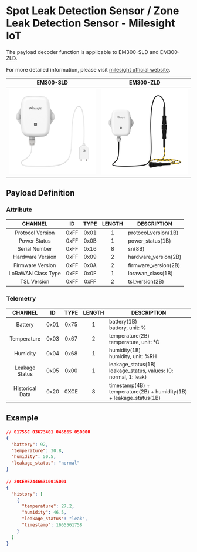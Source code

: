 # Spot Leak Detection Sensor / Zone Leak Detection Sensor - Milesight IoT

The payload decoder function is applicable to EM300-SLD and EM300-ZLD.

For more detailed information, please visit [milesight official website](https://www.milesight-iot.com).

|          EM300-SLD          |          EM300-ZLD          |
| :-------------------------: | :-------------------------: |
| ![EM300-SLD](EM300-SLD.png) | ![EM300-ZLD](EM300-ZLD.png) |

## Payload Definition

### Attribute

|      CHANNEL       |  ID  | TYPE | LENGTH | DESCRIPTION          |
| :----------------: | :--: | :--: | :----: | -------------------- |
|  Protocol Version  | 0xFF | 0x01 |   1    | protocol_version(1B) |
|    Power Status    | 0xFF | 0x0B |   1    | power_status(1B)     |
|   Serial Number    | 0xFF | 0x16 |   8    | sn(8B)               |
|  Hardware Version  | 0xFF | 0x09 |   2    | hardware_version(2B) |
|  Firmware Version  | 0xFF | 0x0A |   2    | firmware_version(2B) |
| LoRaWAN Class Type | 0xFF | 0x0F |   1    | lorawan_class(1B)    |
|    TSL Version     | 0xFF | 0xFF |   2    | tsl_version(2B)      |

### Telemetry

|     CHANNEL     |  ID  | TYPE | LENGTH | DESCRIPTION                                                          |
| :-------------: | :--: | :--: | :----: | -------------------------------------------------------------------- |
|     Battery     | 0x01 | 0x75 |   1    | battery(1B)<br />battery, unit: %                                    |
|   Temperature   | 0x03 | 0x67 |   2    | temperature(2B)<br />temperature, unit: ℃                            |
|    Humidity     | 0x04 | 0x68 |   1    | humidity(1B)<br />humidity, unit: %RH                                |
| Leakage Status  | 0x05 | 0x00 |   1    | leakage_status(1B)<br />leakage_status, values: (0: normal, 1: leak) |
| Historical Data | 0x20 | 0XCE |   8    | timestamp(4B) + temperature(2B) + humidity(1B) + leakage_status(1B)  |

## Example

```json
// 01755C 03673401 046865 050000
{
  "battery": 92,
  "temperature": 30.8,
  "humidity": 50.5,
  "leakage_status": "normal"
}

// 20CE9E74466310015D01
{
  "history": [
    {
      "temperature": 27.2,
      "humidity": 46.5,
      "leakage_status": "leak",
      "timestamp": 1665561758
    }
  ]
}
```
